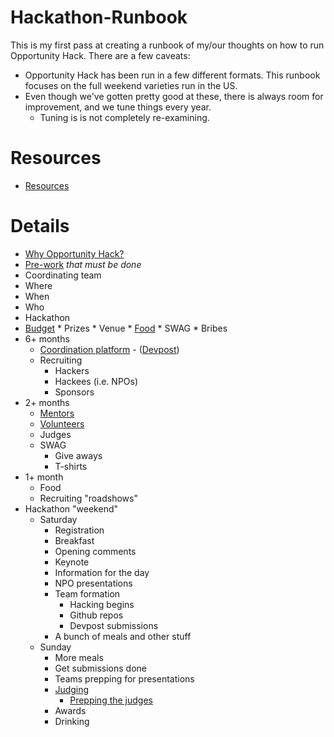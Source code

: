 # Hackathon-Runbook

This is my first pass at creating a runbook of my/our thoughts on how to run Opportunity Hack.  There are a few caveats:
* Opportunity Hack has been run in a few different formats.  This runbook focuses on the full weekend varieties run in the US.  
* Even though we've gotten pretty good at these, there is always room for improvement, and we tune things every year.
  * Tuning is is not completely re-examining.

# Resources
*  [Resources](resources.md)

# Details
*  [Why Opportunity Hack?](opportunity.md)
*  [Pre-work](pre-work.md) *that must be done*
  *  Coordinating team
  *  Where
  *  When
  *  Who
*  Hackathon
  *  [Budget](budget.md)
    * Prizes
    * Venue
    * [Food](food.md)
    * SWAG
    * Bribes 
  * 6+ months
    * [Coordination platform](devpost.md) - ([Devpost](https://www.devpost.com))
    * Recruiting 
      * Hackers
      * Hackees (i.e. NPOs)
      * Sponsors
  * 2+ months
    * [Mentors](mentors.md)
    * [Volunteers](volunteers.md)
    * Judges
    * SWAG
      * Give aways
      * T-shirts
  * 1+ month
    * Food
    * Recruiting "roadshows"
* Hackathon "weekend" 
  * Saturday
    * Registration
    * Breakfast
    * Opening comments
    * Keynote
    * Information for the day
    * NPO presentations
    * Team formation
      * Hacking begins
      * Github repos
      * Devpost submissions
    * A bunch of meals and other stuff 
  * Sunday
    * More meals
    * Get submissions done
    * Teams prepping for presentations
    * [Judging](judging.md)
      * [Prepping the judges](prepping-judges.md)
    * Awards
    * Drinking
